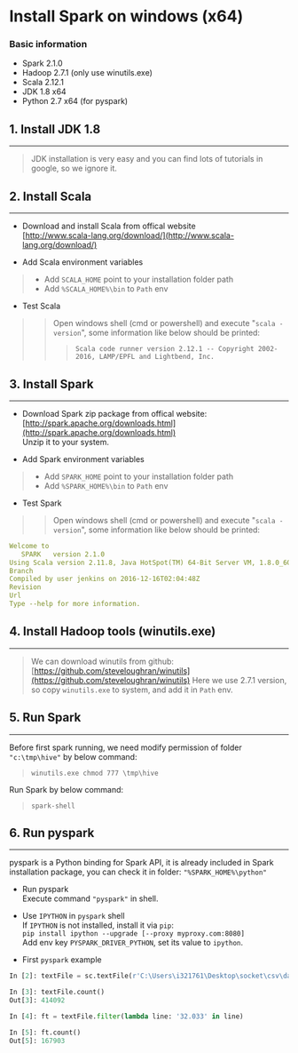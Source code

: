 # Install Spark on windows (x64)

### Basic information
* Spark 2.1.0
* Hadoop 2.7.1 (only use winutils.exe)
* Scala 2.12.1
* JDK 1.8 x64
* Python 2.7 x64 (for pyspark)

## 1. Install JDK 1.8
----
> JDK installation is very easy and you can find lots of tutorials in google, so we ignore it.


## 2. Install Scala
----
* Download and install Scala from offical website  
  [http://www.scala-lang.org/download/](http://www.scala-lang.org/download/)


* Add Scala environment variables
> - Add `SCALA_HOME` point to your installation folder path
> - Add `%SCALA_HOME%\bin` to `Path` env 

* Test Scala
>>  Open windows shell (cmd or powershell) and execute "`scala -version`", some information like below should be printed:  
>>>`Scala code runner version 2.12.1 -- Copyright 2002-2016, LAMP/EPFL and Lightbend, Inc.`


## 3. Install Spark
----
* Download Spark zip package from offical website:  
[http://spark.apache.org/downloads.html](http://spark.apache.org/downloads.html)  
 Unzip it to your system.

* Add Spark environment variables
> - Add `SPARK_HOME` point to your installation folder path
> - Add `%SPARK_HOME%\bin` to `Path` env

*  Test Spark
>>  Open windows shell (cmd or powershell) and execute "`scala -version`", some information like below should be printed:  
``` yml
Welcome to
   SPARK   version 2.1.0
Using Scala version 2.11.8, Java HotSpot(TM) 64-Bit Server VM, 1.8.0_60
Branch
Compiled by user jenkins on 2016-12-16T02:04:48Z
Revision
Url
Type --help for more information.  
```

## 4. Install Hadoop tools (winutils.exe)
----
> We can download winutils from github:  
[https://github.com/steveloughran/winutils](https://github.com/steveloughran/winutils)
> Here we use 2.7.1 version, so copy `winutils.exe` to system, and add it in `Path` env.

## 5. Run Spark
----
Before first spark running, we need modify permission of folder `"c:\tmp\hive"` by below command:  
> `winutils.exe chmod 777 \tmp\hive`  

Run Spark by below command:  
> `spark-shell`

## 6. Run pyspark
----
pyspark is a Python binding for Spark API, it is already included in Spark installation package, you can check it in folder: `"%SPARK_HOME%\python"`
* Run pyspark  
Execute command `"pyspark"` in shell.  

* Use `IPYTHON` in `pyspark` shell  
If `IPYTHON` is not installed, install it via `pip`:  
`pip install ipython --upgrade [--proxy myproxy.com:8080]`  
Add env key `PYSPARK_DRIVER_PYTHON`, set its value to `ipython`.

* First `pyspark` example
``` python
In [2]: textFile = sc.textFile(r'C:\Users\i321761\Desktop\socket\csv\data.csv')

In [3]: textFile.count()
Out[3]: 414092

In [4]: ft = textFile.filter(lambda line: '32.033' in line)

In [5]: ft.count()
Out[5]: 167903
```